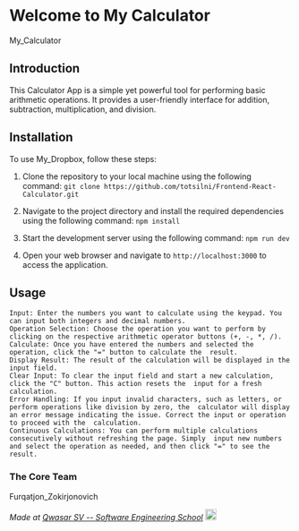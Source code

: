 # Welcome to My Calculator
My_Calculator

## Introduction
This Calculator App is a simple yet powerful tool for performing basic arithmetic operations. It provides a user-friendly interface for addition, subtraction, multiplication, and division.


## Installation

To use My_Dropbox, follow these steps:

1. Clone the repository to your local machine using the following command:   `git clone https://github.com/totsilni/Frontend-React-Calculator.git`

2. Navigate to the project directory and install the required dependencies using the following command:     `npm install`

3. Start the development server using the following command:     `npm run dev`

4. Open your web browser and navigate to `http://localhost:3000` to access the application.


## Usage
    Input: Enter the numbers you want to calculate using the keypad. You can input both integers and decimal numbers.
    Operation Selection: Choose the operation you want to perform by clicking on the respective arithmetic operator buttons (+, -, *, /).
    Calculate: Once you have entered the numbers and selected the operation, click the "=" button to calculate the  result.
    Display Result: The result of the calculation will be displayed in the input field.
    Clear Input: To clear the input field and start a new calculation, click the "C" button. This action resets the  input for a fresh calculation.
    Error Handling: If you input invalid characters, such as letters, or perform operations like division by zero, the  calculator will display an error message indicating the issue. Correct the input or operation to proceed with the  calculation.
    Continuous Calculations: You can perform multiple calculations consecutively without refreshing the page. Simply  input new numbers and select the operation as needed, and then click "=" to see the result.


### The Core Team
Furqatjon_Zokirjonovich

<span><i>Made at <a href='https://qwasar.io'>Qwasar SV -- Software Engineering School</a></i></span>
<span><img alt="Qwasar SV -- Software Engineering School's Logo" src='https://storage.googleapis.com/qwasar-public/qwasar-logo_50x50.png' width='20px' /></span>